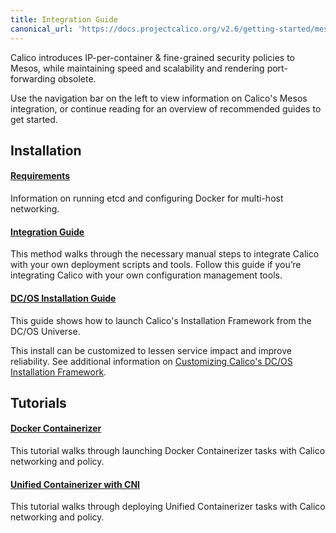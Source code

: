 ```yaml
---
title: Integration Guide
canonical_url: 'https://docs.projectcalico.org/v2.6/getting-started/mesos/'
---
```


Calico introduces IP-per-container & fine-grained security policies to Mesos, while
maintaining speed and scalability and rendering port-forwarding obsolete.

Use the navigation bar on the left to view information on Calico's Mesos
integration, or continue reading for an overview of recommended guides to get
started.

## Installation

#### [Requirements](installation/prerequisites)

Information on running etcd and configuring Docker for multi-host networking.

#### [Integration Guide](installation/integration)

This method walks through the necessary manual steps to integrate Calico with your own deployment scripts and tools. Follow this guide if you’re integrating Calico with your own configuration management tools.

#### [DC/OS Installation Guide](installation/dc-os)

This guide shows how to launch Calico's Installation Framework from the DC/OS Universe.

This install can be customized to lessen service impact
and improve reliability. See additional information on
[Customizing Calico's DC/OS Installation Framework](installation/dc-os/custom).

## Tutorials

#### [Docker Containerizer](tutorials/docker)

This tutorial walks through launching Docker Containerizer tasks
with Calico networking and policy.

#### [Unified Containerizer with CNI](tutorials/unified)

This tutorial walks through deploying Unified Containerizer tasks
with Calico networking and policy.
